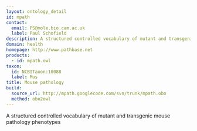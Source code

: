 ```yaml
---
layout: ontology_detail
id: mpath
contact: 
  email: PS@mole.bio.cam.ac.uk
  label: Paul Schofield
description: A structured controlled vocabulary of mutant and transgenic mouse pathology phenotypes
domain: health
homepage: http://www.pathbase.net
products: 
  - id: mpath.owl
taxon: 
  id: NCBITaxon:10088
  label: Mus
title: Mouse pathology
build:
  source_url: http://mpath.googlecode.com/svn/trunk/mpath.obo
  method: obo2owl
---
```


A structured controlled vocabulary of mutant and transgenic mouse pathology phenotypes
